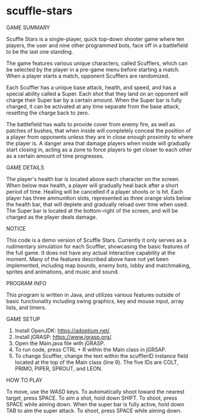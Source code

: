 # scuffle-stars
GAME SUMMARY

Scuffle Stars is a single-player, quick top-down shooter game where ten players, the user and nine other programmed bots, face off in a battlefield to be the last one standing.

The game features various unique characters, called Scufflers, which can be selected by the player in a pre-game menu before starting a match. When a player starts a match, opponent Scufflers are randomized.

Each Scuffler has a unique base attack, health, and speed, and has a special ability called a Super. Each shot that they land on an opponent will charge their Super bar by a certain amount. When the Super bar is fully charged, it can be activated at any time separate from the base attack, resetting the charge back to zero.

The battlefield has walls to provide cover from enemy fire, as well as patches of bushes, that when inside will completely conceal the position of a player from opponents unless they are in close enough proximity to where the player is. A danger area that damage players when inside will gradually start closing in, acting as a zone to force players to get closer to each other as a certain amount of time progresses. 


GAME DETAILS

The player's health bar is located above each character on the screen.
When below max health, a player will gradually heal back after a short period of time. Healing will be cancelled if a player shoots or is hit. 
Each player has three ammunition slots, represented as three orange slots below the health bar, that will deplete and gradually reload over time when used.
The Super bar is located at the bottom-right of the screen, and will be charged as the player deals damage.


NOTICE

This code is a demo version of Scuffle Stars. Currently it only serves as a rudimentary simulation for each Scuffler, showcasing the basic features of the full game. It does not have any actual interactive capability at the moment. Many of the features described above have not yet been implemented, including map bounds, enemy bots, lobby and matchmaking, sprites and animations, and music and sound. 


PROGRAM INFO

This program is written in Java, and utilizes various features outside of basic functionality including swing graphics, key and mouse input, array lists, and timers.


GAME SETUP

1. Install OpenJDK: https://adoptium.net/.
2. Install jGRASP: https://www.jgrasp.org/.
3. Open the Main.java file with jGRASP.
4. To run code, press CTRL + R within the Main class in jGRSAP.
5. To change Scuffler, change the text within the scufflerID instance field located at the top of the Main class (line 9). 
The five IDs are COLT, PRIMO, PIPER, SPROUT, and LEON.


HOW TO PLAY

To move, use the WASD keys.
To automatically shoot toward the nearest target, press SPACE.
To aim a shot, hold down SHIFT. To shoot, press SPACE while aiming down.
When the super bar is fully active, hold down TAB to aim the super attack. To shoot, press SPACE while aiming down.
